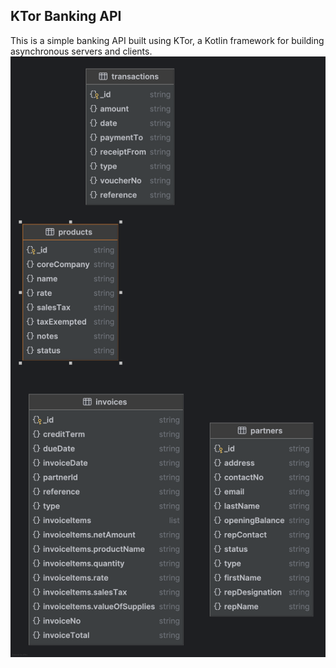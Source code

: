 ## KTor Banking API
This is a simple banking API built using KTor, a Kotlin framework for building asynchronous servers and clients. 
![ER](/img/img.png)